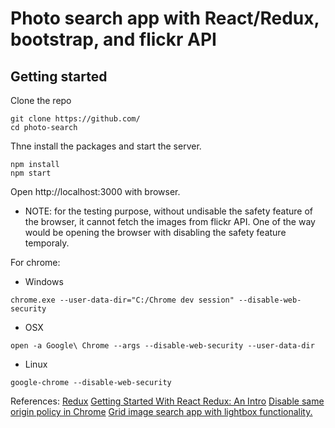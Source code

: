 # Photo search app with React/Redux, bootstrap, and flickr API

## Getting started

Clone the repo
```
git clone https://github.com/
cd photo-search
```

Thne install the packages and start the server.
```
npm install
npm start
```

Open http://localhost:3000 with browser.

* NOTE: for the testing purpose, without undisable the safety feature of the browser, it cannot fetch the images from flickr API. One of the way would be opening the browser with disabling the safety feature temporaly. 

For chrome:
- Windows
```
chrome.exe --user-data-dir="C:/Chrome dev session" --disable-web-security
```
- OSX
```
open -a Google\ Chrome --args --disable-web-security --user-data-dir
```
- Linux
```
google-chrome --disable-web-security
```

References:
[Redux](http://redux.js.org/)
[Getting Started With React Redux: An Intro](https://www.codementor.io/mz026/getting-started-with-react-redux-an-intro-8r6kurcxf)
[Disable same origin policy in Chrome](https://stackoverflow.com/questions/3102819/disable-same-origin-policy-in-chrome)
[Grid image search app with lightbox functionality.](https://github.com/ron2911/gridImageSearch)